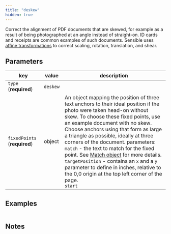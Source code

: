 ```yaml
---
title: "deskew"
hidden: true
---
```


Correct the alignment of PDF documents that are skewed, for example as a result of being  photographed at an angle instead of straight-on.  ID cards and receipts are common examples of such documents.  Sensible uses [affine transformations](https://homepages.inf.ed.ac.uk/rbf/HIPR2/affine.htm)  to correct scaling, rotation, translation, and shear. 



Parameters
----

| key                       | value   | description                                                      |
| ------------------------- | ------ | ------------------------------------------------------------ |
| `type` (**required**)     | `deskew` |                                                    |
| `fixedPoints` (**required**) | object | An object mapping the position of three text anchors to their ideal position if the photo were taken head-on without skew. To choose these fixed points, use an example document with no skew. Choose anchors using that form as large a triangle as possible, ideally at three corners of the document. parameters:<br/>`match` - the text to match for the fixed point. See [Match object](docs:match-object) for more details.<br/>`targetPosition` - contains an `x` and a `y` parameter to define in inches, relative to the 0,0 origin at the top left corner of the page.<br/>`start` |

Examples
----



```

```

Notes
----


